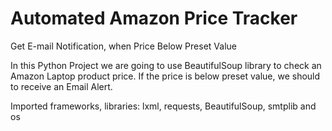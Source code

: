 # Automated Amazon Price Tracker
Get E-mail Notification, when Price Below Preset Value

In this Python Project we are going to use BeautifulSoup library to check an Amazon Laptop product price. If the price is below preset value, we should to receive an Email Alert.

Imported frameworks, libraries: lxml, requests, BeautifulSoup, smtplib and os
